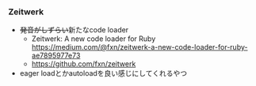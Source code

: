 ### Zeitwerk

* ~~発音がしずらい~~新たなcode loader
  * Zeitwerk: A new code loader for Ruby https://medium.com/@fxn/zeitwerk-a-new-code-loader-for-ruby-ae7895977e73
  * https://github.com/fxn/zeitwerk
* eager loadとかautoloadを良い感じにしてくれるやつ
